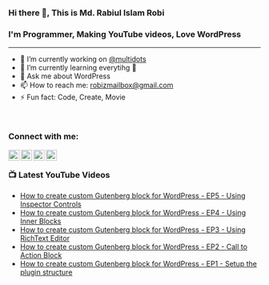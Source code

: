 ### Hi there 👋, This is Md. Rabiul Islam Robi

### I'm Programmer, Making YouTube videos, Love WordPress
---
- 🔭 I’m currently working on [@multidots](https://www.multidots.com/)
- 🌱 I’m currently learning everytihg 🤣
- 💬 Ask me about WordPress
- 📫 How to reach me: robizmailbox@gmail.com
- ⚡ Fun fact: Code, Create, Movie

<br />

### Connect with me:

[<img align="left" alt="robizshow | YouTube" width="22px" src="https://cdn.jsdelivr.net/npm/simple-icons@v3/icons/youtube.svg" />](https://www.youtube.com/robizshow)
[<img align="left" alt="robicse11127 | Twitter" width="22px" src="https://cdn.jsdelivr.net/npm/simple-icons@v3/icons/twitter.svg" />](https://twitter.com/robicse11127)
[<img align="left" alt="rabiulislamrobi | LinkedIn" width="22px" src="https://cdn.jsdelivr.net/npm/simple-icons@v3/icons/linkedin.svg" />](https://www.linkedin.com/in/rabiulislamrobi/)
[<img align="left" alt="robizstory | Facebook" width="22px" src="https://cdn.jsdelivr.net/npm/simple-icons@v3/icons/facebook.svg" />](https://www.facebook.com/robizstory)

<br />

### 📺 Latest YouTube Videos
<!-- YOUTUBE:START -->
- [How to create custom Gutenberg block for WordPress - EP5 - Using Inspector Controls](https://www.youtube.com/watch?v=aExNCK08jDQ)
- [How to create custom Gutenberg block for WordPress - EP4 - Using Inner Blocks](https://www.youtube.com/watch?v=08VFfZM2thU)
- [How to create custom Gutenberg block for WordPress - EP3 - Using RichText Editor](https://www.youtube.com/watch?v=nJjPzYCgKWo)
- [How to create custom Gutenberg block for WordPress - EP2 - Call to Action Block](https://www.youtube.com/watch?v=nCQBk1rDob8)
- [How to create custom Gutenberg block for WordPress - EP1 - Setup the plugin structure](https://www.youtube.com/watch?v=Jwb6chFdrvc)
<!-- YOUTUBE:END -->

